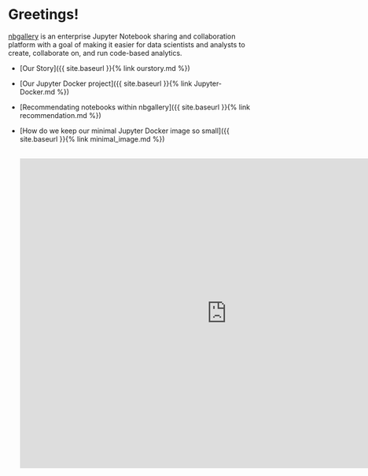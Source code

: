 # Greetings!

[nbgallery](https://github.com/nbgallery/nbgallery) is an enterprise Jupyter Notebook sharing and collaboration platform with a goal of making it easier for data scientists and analysts to create, collaborate on, and run code-based analytics.

* [Our Story]({{ site.baseurl }}{% link ourstory.md %})
* [Our Jupyter Docker project]({{ site.baseurl }}{% link Jupyter-Docker.md %})
* [Recommendating notebooks within nbgallery]({{ site.baseurl }}{% link recommendation.md %})
* [How do we keep our minimal Jupyter Docker image so small]({{ site.baseurl }}{% link minimal_image.md %})

  <br>
  <iframe width="840" height="630" src="http://www.youtube.com/embed/enu1i8oeqMk" frameborder="0" allowfullscreen="allowfullscreen"></iframe>
  <br>
  <br>


